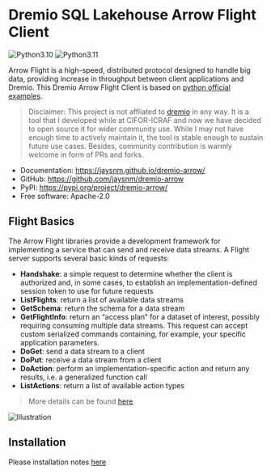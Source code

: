 # Dremio SQL Lakehouse Arrow Flight Client

![Python3.10](https://img.shields.io/badge/python-3.10-brightgreen?style=flat&logo=python)
![Python3.11](https://img.shields.io/badge/python-3.11-blue?style=flat&logo=python)

Arrow Flight is a high-speed, distributed protocol designed to handle big data, providing increase in throughput between client applications and Dremio.
This Dremio Arrow Flight Client is based on [python official examples](https://github.com/dremio-hub/arrow-flight-client-examples/tree/main/python).

> Disclaimer: This project is not affliated to [dremio](https://dremio.com) in any way. It is a tool that I developed while at CIFOR-ICRAF and now we have decided to open source it for wider community use. While I may not have enough time to actively maintain it, the tool is stable enough to sustain future use cases. Besides, community contribution is warmly welcome in form of PRs and forks.


* Documentation: <https://jaysnm.github.io/dremio-arrow/>
* GitHub: <https://github.com/jaysnm/dremio-arrow>
* PyPI: <https://pypi.org/project/dremio-arrow/>
* Free software: Apache-2.0


## Flight Basics

The Arrow Flight libraries provide a development framework for implementing a service that can send and receive data streams. A Flight server supports several basic kinds of requests:

- **Handshake**: a simple request to determine whether the client is authorized and, in some cases, to establish an implementation-defined session token to use for future requests
- **ListFlights**: return a list of available data streams
- **GetSchema**: return the schema for a data stream
- **GetFlightInfo**: return an “access plan” for a dataset of interest, possibly requiring consuming multiple data streams. This request can accept custom serialized commands containing, for example, your specific application parameters.
- **DoGet**: send a data stream to a client
- **DoPut**: receive a data stream from a client
- **DoAction**: perform an implementation-specific action and return any results, i.e. a generalized function call
- **ListActions**: return a list of available action types

> More details can be found [here](https://arrow.apache.org/blog/2019/10/13/introducing-arrow-flight/)

![Illustration](https://arrow.apache.org/img/20191014_flight_simple.png)


## Installation

Please installation notes [here](https://jaysnm.github.io/dremio-arrow/installation/)

